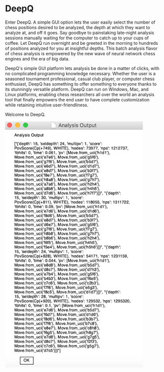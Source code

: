 # DeepQ

Enter DeepQ. A simple GUI option lets the user easily select the number of chess positions desired to be analyzed, the depth at which they want to analyze at, and off it goes. Say goodbye to painstaking late-night analysis sessions manually waiting for the computer to catch up to your cups of coffee. Let DeepQ run overnight and be greeted in the morning to hundreds of positions analyzed for you at insightful depths. This batch analysis flavor of chess analysis is empowered by the new wave of neural network chess engines and the era of big data.

DeepQ's simple GUI platform lets analysis be done in a matter of clicks, with no complicated programming knowledge necessary. Whether the user is a seasoned tournament professional, casual club player, or computer chess enthusiast, DeepQ has something to offer something to everyone thanks to its stunningly versatile platform. DeepQ can run on Windows, Mac, and Linux platforms, enabling chess researchers all over the world an analysis tool that finally empowers the end user to have complete customization while retaining intuitive user-friendliness.

Welcome to DeepQ.


<img src="https://github.com/bortpro/DeepQ/blob/master/analysis.png" width="450" height="800">

